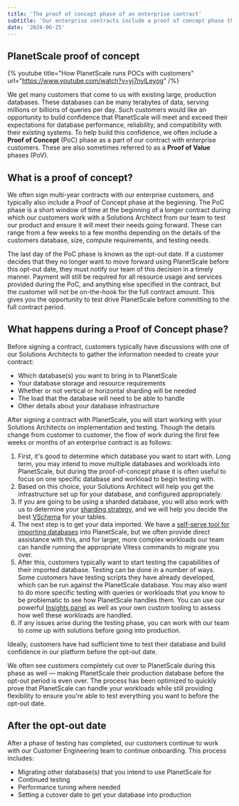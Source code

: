 ```yaml
---
title: 'The proof of concept phase of an enterprise contract'
subtitle: 'Our enterprise contracts include a proof of concept phase that allows you to test and verify that PlanetScale can handle your workloads before committing to a full contract.'
date: '2024-06-25'
---
```


## PlanetScale proof of concept

{% youtube title="How PlanetScale runs POCs with customers" url="https://www.youtube.com/watch?v=yj7nylLeyog" /%}

We get many customers that come to us with existing large, production databases.
These databases can be many terabytes of data, serving millions or billions of queries per day.
Such customers would like an opportunity to build confidence that PlanetScale will meet and exceed their expectations for database performance, reliability, and compatibility with their existing systems.
To help build this confidence, we often include a **Proof of Concept** (PoC) phase as a part of our contract with enterprise customers.
These are also sometimes referred to as a **Proof of Value** phases (PoV).

## What is a proof of concept?

We often sign multi-year contracts with our enterprise customers, and typically also include a Proof of Concept phase at the beginning.
The PoC phase is a short window of time at the beginning of a longer contract during which our customers work with a Solutions Architect from our team to test our product and ensure it will meet their needs going forward.
These can range from a few weeks to a few months depending on the details of the customers database, size, compute requirements, and testing needs.

The last day of the PoC phase is known as the opt-out date.
If a customer decides that they no longer want to move forward using PlanetScale before this opt-out date, they must notify our team of this decision in a timely manner.
Payment will still be required for all resource usage and services provided during the PoC, and anything else specified in the contract, but the customer will not be on-the-hook for the full contract amount. This gives you the opportunity to test drive PlanetScale before committing to the full contract period.

## What happens during a Proof of Concept phase?

Before signing a contract, customers typically have discussions with one of our Solutions Architects to gather the information needed to create your contract:

- Which database(s) you want to bring in to PlanetScale
- Your database storage and resource requirements
- Whether or not vertical or horizontal sharding will be needed
- The load that the database will need to be able to handle
- Other details about your database infrastructure

After signing a contract with PlanetScale, you will start working with your Solutions Architects on implementation and testing.
Though the details change from customer to customer, the flow of work during the first few weeks or months of an enterprise contract is as follows:

1. First, it's good to determine which database you want to start with.
   Long term, you may intend to move multiple databases and workloads into PlanetScale, but during the proof-of-concept phase it is often useful to focus on one specific database and workload to begin testing with.
2. Based on this choice, your Solutions Architect will help you get the infrastructure set up for your database, and configured appropriately.
3. If you are going to be using a sharded database, you will also work with us to determine your [sharding strategy](/docs/sharding/overview), and we will help you decide the best [VSchema](https://vitess.io/docs/reference/features/vschema/) for your tables.
4. The next step is to get your data imported.
   We have a [self-serve tool for importing databases](/docs/imports/database-imports) into PlanetScale, but we often provide direct assistance with this, and for larger, more complex workloads our team can handle running the appropriate Vitess commands to migrate you over.
5. After this, customers typically want to start testing the capabilities of their imported database.
   Testing can be done in a number of ways.
   Some customers have testing scripts they have already developed, which can be run against the PlanetScale database.
   You may also want to do more specific testing with queries or workloads that you know to be problematic to see how PlanetScale handles them.
   You can use our powerful [Insights panel](/docs/concepts/query-insights) as well as your own custom tooling to assess how well these workloads are handled.
6. If any issues arise during the testing phase, you can work with our team to come up with solutions before going into production.

Ideally, customers have had sufficient time to test their database and build confidence in our platform before the opt-out date.

We often see customers completely cut over to PlanetScale during this phase as well &mdash; making PlanetScale their production database before the opt-out period is even over. The process has been optimized to quickly prove that PlanetScale can handle your workloads while still providing flexibility to ensure you're able to test everything you want to before the opt-out date.

## After the opt-out date

After a phase of testing has completed, our customers continue to work with our Customer Engineering team to continue onboarding. This process includes:

- Migrating other database(s) that you intend to use PlanetScale for
- Continued testing
- Performance tuning where needed
- Setting a cutover date to get your database into production
